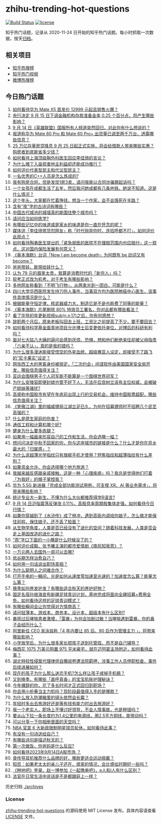 # zhihu-trending-hot-questions

[![Build Status](https://github.com/justjavac/zhihu-trending-hot-questions/workflows/ci/badge.svg?branch=master)](https://github.com/justjavac/zhihu-trending-hot-questions/actions)
[![license](https://img.shields.io/github/license/justjavac/zhihu-trending-hot-questions)](https://github.com/justjavac/zhihu-trending-hot-questions/blob/master/LICENSE)

知乎热门话题，记录从 2020-11-24
日开始的知乎热门话题。每小时抓取一次数据，按天[归档](./archives)。

## 相关项目

- [知乎热搜榜](https://github.com/justjavac/zhihu-trending-top-search)
- [知乎热门视频](https://github.com/justjavac/zhihu-trending-hot-video)
- [微博热搜榜](https://github.com/justjavac/weibo-trending-hot-search)

## 今日热门话题

<!-- BEGIN -->
<!-- 最后更新时间 Fri Sep 15 2023 03:01:00 GMT+0800 (China Standard Time) -->

1. [如何看待华为 Mate X5 首发价 12999 元起且销售火爆？](https://www.zhihu.com/question/621983705)
1. [央行决定 9 月 15 日下调金融机构存款准备金率 0.25 个百分点，将产生哪些影响？](https://www.zhihu.com/question/622051976)
1. [9 月 14 日《英雄联盟》国服所有人频道突然回归，对此你有什么想说的？](https://www.zhihu.com/question/622007600)
1. [报道称华为 Mate 60 Pro 和 Mate 60 Pro+ 出货量已调至两千万台，透露哪些信息？](https://www.zhihu.com/question/622026607)
1. [25 万亿存量房贷降息 9 月 25 日起正式实施，将会给借款人带来哪些实惠？购房者到底能省多少钱？](https://www.zhihu.com/question/621483860)
1. [如何看待上海顶级胸外科医生回应李佳琦的言论？](https://www.zhihu.com/question/621851774)
1. [为什么摊丁入亩损害地主利益却还能成功推行？](https://www.zhihu.com/question/61360171)
1. [如何评价代表型民主和代议型民主？](https://www.zhihu.com/question/24677563)
1. [一名优秀的C++人员是怎么炼成的?](https://www.zhihu.com/question/621331372)
1. [我有购房合同，但是发现1房3卖，请问我能以合同诈骗罪起诉吗？](https://www.zhihu.com/question/533236124)
1. [一个女孩在成都生活了五年，然后我问她成都有几条地铁。她说不知道。这是什么情况？](https://www.zhihu.com/question/312617754)
1. [这个年头，大家都在忙着挣钱，想当一个作家，会不会饿死在半路？](https://www.zhihu.com/question/615375388)
1. [含有“夜”字的古诗词有哪些？](https://www.zhihu.com/question/622097516)
1. [中国古代城池的城墙真的能围住整个城市吗？](https://www.zhihu.com/question/21551144)
1. [请问应当如何练字?](https://www.zhihu.com/question/595171300)
1. [有哪些记忆中的味道或是家乡的味道是你一直在怀念的呢？](https://www.zhihu.com/question/23588021)
1. [媒体评「李佳琦带货怼网友」称「时代抛弃你时，连招呼都不打」，如何评价此观点？](https://www.zhihu.com/question/621845083)
1. [如何看待陶勇医生提出的「紧急就医的医院不在理赔范围内也应赔付」这一观点，这对国内保险发展有何意义？](https://www.zhihu.com/question/622031743)
1. [《奥本海默》台词「Now I am become death」为何既有 be 动词又有 become？](https://www.zhihu.com/question/621379518)
1. [爸爸带娃，能带给娃什么？](https://www.zhihu.com/question/615937175)
1. [认为 79 元的眉笔太贵，我算是消费时代的「新穷人」吗？](https://www.zhihu.com/question/621562231)
1. [软考正式改为机考，对于考生有哪些影响？](https://www.zhihu.com/question/617610628)
1. [多地网友称看到「不明飞行物」，从两束光到一团白，可能是什么？](https://www.zhihu.com/question/621973056)
1. [四川大学华西医院发生持刀伤人事件，当事双方均为医院肺癌中心医生，该事件具体情况是什么？](https://www.zhihu.com/question/621847683)
1. [根据能量守恒定律，核武器威力大，制造它是不是也耗费了同等的能量？](https://www.zhihu.com/question/621620292)
1. [《奥本海默》片尾删除 80% 特效员工署名，你对此都有哪些看法？](https://www.zhihu.com/question/620875226)
1. [看了毕导的年更新视频sub(n,n,17)之后，你有何感想？](https://www.zhihu.com/question/619988412)
1. [辞职两个月后，原来老板叫回去上班，工资比之前提高了不少，要不要回去？](https://www.zhihu.com/question/621217105)
1. [如何看待科学基金面青地项目允许博士后变更依托单位，对博后的科研有利吗？](https://www.zhihu.com/question/621830642)
1. [面对七大姑八大姨的逼问会感到厌烦、恐惧，想和他们断绝来往却被父母指责「六亲不认」，真的是我的错吗？](https://www.zhihu.com/question/620481516)
1. [为什么很多漫迷能接受悟空的外星血统、超级赛亚人设定，却接受不了路飞的“尼卡果实”设定？](https://www.zhihu.com/question/616972351)
1. [网攻西工大的黑客身份被锁定，「二次约会」间谍软件由美国国家安全局开发，哪些信息值得关注？](https://www.zhihu.com/question/621977614)
1. [亚运会围棋男子个人冠军能不能算是一个围棋世界冠军？](https://www.zhihu.com/question/621321832)
1. [为什么安陵容即便封嫔也管不好下人，无法在后宫树立该有主位权威，会被破产姐妹等骚扰?](https://www.zhihu.com/question/621411861)
1. [高盛称中国股市有望在年底前出现上行的交易机会，维持中国股票超配，哪些信息值得关注？](https://www.zhihu.com/question/622028864)
1. [《笑傲江湖》里的福威镖局江湖立足已久，为何在招募镖师时不招聘几个武艺高强的？](https://www.zhihu.com/question/60630948)
1. [什么是原生家庭的伤害？](https://www.zhihu.com/question/605590498)
1. [通信工程和计算机哪个好?](https://www.zhihu.com/question/608901749)
1. [健身为什么要多练腿？](https://www.zhihu.com/question/621928558)
1. [如果用一幅画来形容自己的工作和生活，你会选哪一幅？](https://www.zhihu.com/question/620754262)
1. [想问问决定中秋不回家的你，你与这座城市的链接是什么？什么才是你在异乡最大的「归属感」？](https://www.zhihu.com/question/621804802)
1. [为什么说超薄光学指纹只有旗舰手机才使用？短焦指纹和超薄指纹有什么差别？](https://www.zhihu.com/question/621354698)
1. [如果资金允许、你会选择哪个地方旅游？](https://www.zhihu.com/question/621585682)
1. [我越来越反感跟亲戚接触，这是一种「心理疾病」吗？我总是觉得他们打着「为我好」的幌子掌控我？](https://www.zhihu.com/question/620481508)
1. [华为 5.5G 新进展「完成全部功能测试用例，可支撑 XR、AI 等业务需求」，将带来哪些影响？](https://www.zhihu.com/question/621976220)
1. [统计专业大一新生，不懂为什么大伙都推荐得学R语言?](https://www.zhihu.com/question/621098169)
1. [9 月 14 日沪指震荡反弹涨 0.11%，高股息率周期股集体走强，如何看待今日行情？](https://www.zhihu.com/question/621982339)
1. [如果你穿越到了《水浒传》成了林冲，遇到高衙内调戏你娘子，怎么做才能保住前程、保住娘子、还不丢了脸面？](https://www.zhihu.com/question/621815637)
1. [从生物学角度，人类是否已经没有了进化的空间？随着科技发展，人类是否会走上基因改造的进化之路？](https://www.zhihu.com/question/621952455)
1. [“燕”字口下面的一小横是什么时候没了的？](https://www.zhihu.com/question/269794556)
1. [如何评价成毅、张予曦主演的都市爱情剧《南风知我意》？](https://www.zhihu.com/question/521314608)
1. [一万元两人去国外一周可以去哪?](https://www.zhihu.com/question/620729137)
1. [低谷期怎样治愈自己？](https://www.zhihu.com/question/612172956)
1. [如何用一句话说出职场真相？](https://www.zhihu.com/question/621071080)
1. [为什么聪明人之间难合作？](https://www.zhihu.com/question/617972779)
1. [打开手电的一瞬间，光是如何从速度零加速至光速的？加速度怎么算？能量怎么算？](https://www.zhihu.com/question/618939748)
1. [换季如何养发护发？有哪些适合秋天的养护好物？](https://www.zhihu.com/question/621483623)
1. [国足名宿孙继海宣布新疆足球青训计划，基地完成将面向全疆招募+费用全免，如何看待这样的足球青训模式？](https://www.zhihu.com/question/621840300)
1. [有哪些瞬间会让你觉得对方情商高？](https://www.zhihu.com/question/61978045)
1. [请问轻薄本，游戏本，商务本，设计本，超级本有什么区别?](https://www.zhihu.com/question/619122911)
1. [暴雨过后哮喘患者激增，「雷暴」为何会加剧过敏？当哮喘遇到雷暴，你的鼻子会经历什么？](https://www.zhihu.com/question/621495150)
1. [阿里新任 CEO 吴泳铭称「4 年内要让 85 后、90 后作为管理主力 」，将带来哪些影响？](https://www.zhihu.com/question/621626405)
1. [小学放学后，为什么很多家长把孩子送到托管班，而不是自己辅导？](https://www.zhihu.com/question/621596297)
1. [梅西花 1075 万美元购置 975 平米豪宅，就在迈阿密主场附近，如何看待此事？](https://www.zhihu.com/question/621632092)
1. [湖北特校性侵案代理律师自曝阅卷遭法院羁押，涉事工作人员停职检查，事件后续进展如何？](https://www.zhihu.com/question/621683978)
1. [现在的孩子为什么那么迷恋手机?怎么样让孩子戒掉手机瘾？](https://www.zhihu.com/question/447649964)
1. [又到换季，有哪些「直呼真香」的宝宝肌肤护理秘诀？](https://www.zhihu.com/question/621843252)
1. [今年裸辞的你，花了多长时间才正式回归到职场？](https://www.zhihu.com/question/621310927)
1. [你会用小折叠当主力机吗？现阶段最值得入手的是哪款？](https://www.zhihu.com/question/621843478)
1. [为什么放入防潮箱里的镜头依然会长霉？](https://www.zhihu.com/question/620844633)
1. [年轻时多出去旅游好还是等有钱有能力时出去旅游好？](https://www.zhihu.com/question/621620917)
1. [我一个老实人，职场上不懂讨好领导，不会人情事故，也是种错吗？](https://www.zhihu.com/question/474920043)
1. [要从山下拉一条长度约为1.4公里的电源线，用2.5平方铜线，能带动吗？](https://www.zhihu.com/question/621829550)
1. [可以分享一下你相册里面的天空吗？](https://www.zhihu.com/question/621944774)
1. [NBA 官宣 6 大新政限制明星球员轮休，如何看待此事？](https://www.zhihu.com/question/621992322)
1. [有没有一句诗送给自己？](https://www.zhihu.com/question/621842477)
1. [有哪些诗句是描述秋天的？](https://www.zhihu.com/question/621982479)
1. [第一次做饭，你爸妈是什么反应?](https://www.zhihu.com/question/613361829)
1. [如何看待2023年9月14日A股市场 ？](https://www.zhihu.com/question/621827475)
1. [骨传导耳机推荐什么品牌的好，哪款更适合运动佩戴？](https://www.zhihu.com/question/610423305)
1. [知否：如果老太太的亲儿子还在，盛家的情况，会比盛纮时期好一些吗？](https://www.zhihu.com/question/612884058)
1. [《种地吧》李昊、赵一博参加《一起撸串吧》，e人和i人有什么区别？](https://www.zhihu.com/question/621867304)
1. [法官在日常生活中说话是不是都跟庭上一样？](https://www.zhihu.com/question/617955394)

<!-- END -->

历史归档 [./archives](./archives)

### License

[zhihu-trending-hot-questions](https://github.com/justjavac/zhihu-trending-hot-questions)
的源码使用 MIT License 发布。具体内容请查看 [LICENSE](./LICENSE) 文件。
